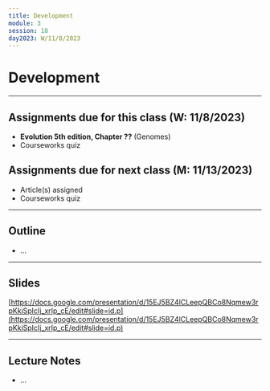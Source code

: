 ```yaml
---
title: Development
module: 3
session: 18
day2023: W/11/8/2023
---
```


# Development

----


## Assignments due for this class (W: 11/8/2023)
- **Evolution 5th edition, Chapter ??** (Genomes)
- Courseworks quiz


## Assignments due for next class (M: 11/13/2023)
- Article(s) assigned
- Courseworks quiz


----

## Outline
- ...

----

## Slides
[https://docs.google.com/presentation/d/15EJ5BZ4lCLeepQBCo8Nqmew3rpKkiSpIcIj_xrIp_cE/edit#slide=id.p](https://docs.google.com/presentation/d/15EJ5BZ4lCLeepQBCo8Nqmew3rpKkiSpIcIj_xrIp_cE/edit#slide=id.p)

----

## Lecture Notes
- ...


